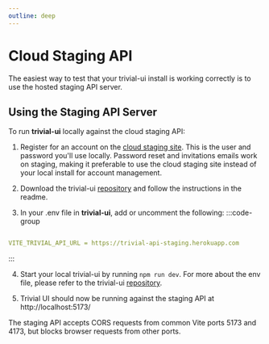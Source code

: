 ```yaml
---
outline: deep
---
```


# Cloud Staging API

The easiest way to test that your trivial-ui install is working correctly is to use the hosted staging API server.

## Using the Staging API Server

To run <strong>trivial-ui</strong> locally against the cloud staging API:

1. Register for an account on the [cloud staging site](https://www.staging.trivialapps.io/register?enableFeatures=registration). This is the user and password you'll use locally. Password reset and invitations emails work on staging, making it preferable to use the cloud staging site instead of your local install for account management.


2. Download the trivial-ui [repository](https://github.com/solid-adventure/trivial-ui) and follow the instructions in the readme.


3. In your .env file in <strong>trivial-ui</strong>, add or uncomment the following:
:::code-group
```YAML [.env]

VITE_TRIVIAL_API_URL = https://trivial-api-staging.herokuapp.com

```
:::

4. Start your local trivial-ui by running `npm run dev`. For more about the env file, please refer to the trivial-ui [repository](https://github.com/solid-adventure/trivial-ui).


5. Trivial UI should now be running against the staging API at http://localhost:5173/


The staging API accepts CORS requests from common Vite ports 5173 and 4173, but blocks browser requests from other ports.
